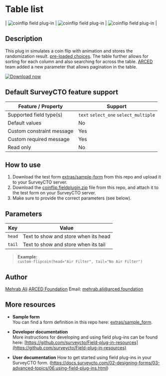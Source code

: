 # Table list


| ![coinflip field plug-in](extras/Head.jpg) |  ![coinflip field plug-in](extras/Tail.jpg) | ![coinflip field plug-in](extras/Result.jpg) |

## Description

This plug in simulates a coin flip with animation and stores the randomization result. 
[pre-loaded choices](https://docs.surveycto.com/02-designing-forms/04-sample-forms/12.search-and-select.html). The table further allows for sorting for each column and also searching for across the table. [ARCED](https://arced.foundation) team added a new parameter that allows pagination in the table. 

[![Download now](extras/download-button.png)](https://github.com/ARCED-Foundation/coinflip/raw/master/coinflip.fieldplugin.zip)

## Default SurveyCTO feature support

| Feature / Property | Support |
| --- | --- |
| Supported field type(s) | `text` `select_one` `select_multiple`|
| Default values | No |
| Custom constraint message | Yes |
| Custom required message | Yes |
| Read only | No |


## How to use

1. Download the test form [extras/sample-form](https://github.com/ARCED-Foundation/coinflip/raw/master/extras/example_form/Coin%flip.xlsx) from this repo and upload it to your SurveyCTO server.
1. Download the [coinflip.fieldplugin.zip](https://github.com/ARCED-Foundation/coinflip/raw/master/coinflip.fieldplugin.zip) file from this repo, and attach it to the test form on your SurveyCTO server.
1. Make sure to provide the correct parameters (see below).

## Parameters

| **Key** | **Value** |
| --- | --- |
| `head` | Text to show and store when its head |
| `tail` | Text to show and store when its tail |


> **Example:**  
`custom-flipcoin(head="Air Filter", tail="No Air Filter")`


## Author
[Mehrab Ali](https://github.com/mehrabali)
[ARCED Foundation](https://www.arced.foundation)
Email: [mehrab.ali@arced.foundation](mailto::mehrab.ali@arced.foundation)

## More resources

* **Sample form**  
You can find a form definition in this repo here: [extras/sample_form](https://github.com/surveycto/table-list/raw/master/extras/example_form/table-list%20sample%20folder.zip).

* **Developer documentation**  
More instructions for developing and using field plug-ins can be found here: [https://github.com/surveycto/Field-plug-in-resources](https://github.com/surveycto/Field-plug-in-resources)

* **User documentation**
How to get started using field plug-ins in your SurveyCTO form.
(https://docs.surveycto.com/02-designing-forms/03-advanced-topics/06.using-field-plug-ins.html)
